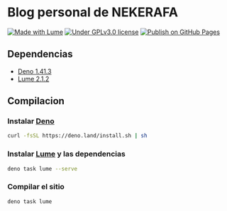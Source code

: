 # Blog personal de NEKERAFA

[![Made with Lume](https://img.shields.io/badge/made%20with-Lume-orange)](https://lume.land/)
[![Under GPLv3.0 license](https://img.shields.io/github/license/NEKERAFA/nekerafa.dev)](LICENSE)
[![Publish on GitHub Pages](https://github.com/NEKERAFA/blog.nekerafa.dev/actions/workflows/build.yml/badge.svg)](https://github.com/NEKERAFA/blog.nekerafa.dev/actions/workflows/build.yml)

## Dependencias

- [Deno 1.41.3](https://deno.com/)
- [Lume 2.1.2](https://lume.land/)

## Compilacion

### Instalar [Deno](https://docs.deno.com/runtime/manual#install-deno)

```bash
curl -fsSL https://deno.land/install.sh | sh
```

### Instalar [Lume](https://lume.land/docs/overview/command-line/#start-a-local-server) y las dependencias

```bash
deno task lume --serve
```

### Compilar el sitio

```bash
deno task lume
```
